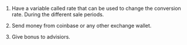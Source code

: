 1. Have a variable called rate that can be used to change the conversion rate. During the different sale periods.

2. Send money from coinbase or any other exchange wallet.

3. Give bonus to advisiors.
               